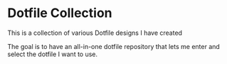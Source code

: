 # Dotfile Collection

This is a collection of various Dotfile designs I have created

The goal is to have an all-in-one dotfile repository that lets me enter and select the dotfile I want to use.


